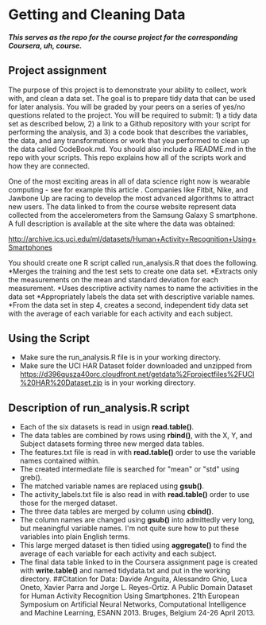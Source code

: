# Getting and Cleaning Data
##### This serves as the repo for the course project for the corresponding Coursera, uh, course.
## Project assignment
The purpose of this project is to demonstrate your ability to collect, work with, and clean a data set. The goal is to prepare tidy data that can be used for later analysis. You will be graded by your peers on a series of yes/no questions related to the project. You will be required to submit: 1) a tidy data set as described below, 2) a link to a Github repository with your script for performing the analysis, and 3) a code book that describes the variables, the data, and any transformations or work that you performed to clean up the data called CodeBook.md. You should also include a README.md in the repo with your scripts. This repo explains how all of the scripts work and how they are connected.  

One of the most exciting areas in all of data science right now is wearable computing - see for example this article . Companies like Fitbit, Nike, and Jawbone Up are racing to develop the most advanced algorithms to attract new users. The data linked to from the course website represent data collected from the accelerometers from the Samsung Galaxy S smartphone. A full description is available at the site where the data was obtained: 

http://archive.ics.uci.edu/ml/datasets/Human+Activity+Recognition+Using+Smartphones 

You should create one R script called run_analysis.R that does the following. 
*Merges the training and the test sets to create one data set.
*Extracts only the measurements on the mean and standard deviation for each measurement. 
*Uses descriptive activity names to name the activities in the data set
*Appropriately labels the data set with descriptive variable names. 
*From the data set in step 4, creates a second, independent tidy data set with the average of each variable for each activity and each subject.
## Using the Script
* Make sure the run_analysis.R file is in your working directory.
* Make sure the UCI HAR Dataset folder downloaded and unzipped from https://d396qusza40orc.cloudfront.net/getdata%2Fprojectfiles%2FUCI%20HAR%20Dataset.zip is in your working directory.
## Description of run_analysis.R script
* Each of the six datasets is read in usign **read.table()**.
* The data tables are combined by rows using **rbind()**, with the X, Y, and Subject datasets forming three new merged data tables.
* The features.txt file is read in with **read.table()** order to use the variable names contained within.
* The created intermediate file is searched for "mean" or "std" using greb().
* The matched variable names are replaced using **gsub()**.
* The activity_labels.txt file is also read in with **read.table()** order to use those for the merged dataset.
* The three data tables are merged by column using **cbind()**.
* The column names are changed using **gsub()** into admittedly very long, but meaningful variable names. I'm not quite sure how to put these variables into plain English terms.
* This large merged dataset is then tidied using **aggregate()** to find the average of each variable for each activity and each subject.
* The final data table linked to in the Coursera assignment page is created with **write.table()** and named tidydata.txt and put in the working directory.
##Citation for Data:
Davide Anguita, Alessandro Ghio, Luca Oneto, Xavier Parra and Jorge L. Reyes-Ortiz. A Public Domain Dataset for Human Activity Recognition Using Smartphones. 21th European Symposium on Artificial Neural Networks, Computational Intelligence and Machine Learning, ESANN 2013. Bruges, Belgium 24-26 April 2013.